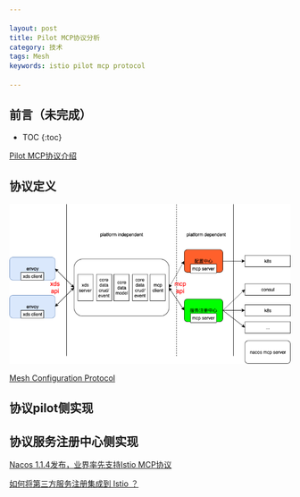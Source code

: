 ```yaml
---

layout: post
title: Pilot MCP协议分析
category: 技术
tags: Mesh
keywords: istio pilot mcp protocol

---
```


## 前言（未完成）

* TOC
{:toc}

[Pilot MCP协议介绍](https://nacos.io/zh-cn/blog/pilot%20mcp.html)

## 协议定义

![](/public/upload/mesh/pilot_protocol_overview.png)

[Mesh Configuration Protocol](https://github.com/istio/api/tree/master/mcp)

## 协议pilot侧实现

## 协议服务注册中心侧实现

[Nacos 1.1.4发布，业界率先支持Istio MCP协议](https://nacos.io/zh-cn/blog/nacos%201.1.4.html)

[如何将第三方服务注册集成到 Istio ？](https://mp.weixin.qq.com/s/EJMk0tcJ457iKNMFbmi3jQ)



